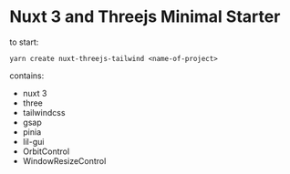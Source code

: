 # Nuxt 3 and Threejs Minimal Starter

to start:

`yarn create nuxt-threejs-tailwind <name-of-project>`

contains:

- nuxt 3
- three
- tailwindcss
- gsap
- pinia
- lil-gui
- OrbitControl
- WindowResizeControl
